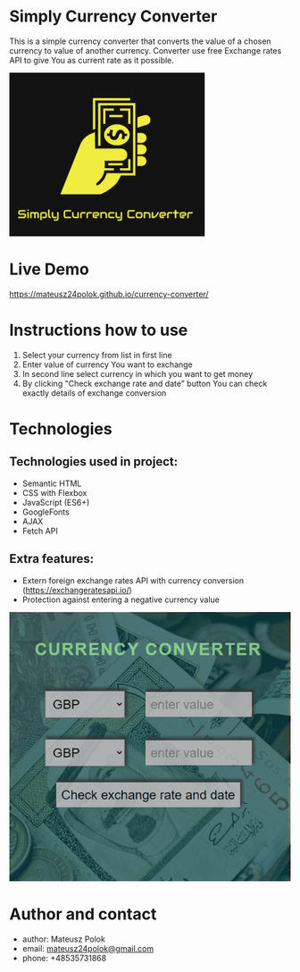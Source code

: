 # Simply Currency Converter
This is a simple currency converter that converts the value of a chosen currency to value of another currency. Converter use free Exchange rates API to give You as current rate as it possible.

![Logo](images/logo--small.png)

# Live Demo
https://mateusz24polok.github.io/currency-converter/

# Instructions how to use
1. Select your currency from list in first line
2. Enter value of currency You want to exchange
3. In second line select currency in which you want to get money
4. By clicking "Check exchange rate and date" button You can check exactly details of exchange conversion

# Technologies
## Technologies used in project:
- Semantic HTML
- CSS with Flexbox
- JavaScript (ES6+)
- GoogleFonts
- AJAX
- Fetch API

## Extra features:
- Extern foreign exchange rates API with currency conversion (https://exchangeratesapi.io/)
- Protection against entering a negative currency value

![ProtectionGIF](images/CurrencyConverter_HandleNegativeValue.gif)

# Author and contact
- author: Mateusz Polok
- email: mateusz24polok@gmail.com
- phone: +48535731868